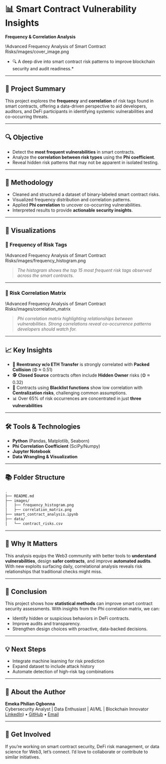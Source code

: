  
# 📊 Smart Contract Vulnerability Insights  
**Frequency & Correlation Analysis**

!Advanced Frequency Analysis of Smart Contract Risks/images/cover_image.png  
* 🔍 A deep dive into smart contract risk patterns to improve blockchain security and audit readiness.*

---

## 🧠 Project Summary

This project explores the **frequency** and **correlation** of risk tags found in smart contracts, offering a data-driven perspective to aid developers, auditors, and DeFi participants in identifying systemic vulnerabilities and co-occurring threats.

---

## 🔍 Objective

- Detect the **most frequent vulnerabilities** in smart contracts.
- Analyze the **correlation between risk types** using the **Phi coefficient**.
- Reveal hidden risk patterns that may not be apparent in isolated testing.

---

## 🧪 Methodology

- Cleaned and structured a dataset of binary-labeled smart contract risks.
- Visualized frequency distribution and correlation patterns.
- Applied **Phi correlation** to uncover co-occurring vulnerabilities.
- Interpreted results to provide **actionable security insights**.

---

## 📸 Visualizations

### 🔢 Frequency of Risk Tags

!Advanced Frequency Analysis of Smart Contract Risks/images/frequency_histogram.png

> *The histogram shows the top 15 most frequent risk tags observed across the smart contracts.*

---

### 🔗 Risk Correlation Matrix

!Advanced Frequency Analysis of Smart Contract Risks/images/correlation_matrix

> *Phi correlation matrix highlighting relationships between vulnerabilities. Strong correlations reveal co-occurrence patterns developers should watch for.*

---

## 📈 Key Insights

- 🔁 **Reentrancy w/o ETH Transfer** is strongly correlated with **Packed Collision** (Φ ≈ 0.51)
- 🕵️ **Closed Source** contracts often include **Hidden Owner** risks (Φ ≈ 0.32)
- 🚫 Contracts using **Blacklist functions** show low correlation with **Centralization risks**, challenging common assumptions.
- 📊 Over 65% of risk occurrences are concentrated in just **three vulnerabilities**

---

## 🛠️ Tools & Technologies

- **Python** (Pandas, Matplotlib, Seaborn)
- **Phi Correlation Coefficient** (SciPy/Numpy)
- **Jupyter Notebook**
- **Data Wrangling & Visualization**

---

## 📚 Folder Structure

```bash
.
├── README.md
├── images/
│   ├── frequency_histogram.png
│   ├── correlation_matrix.png
├── smart_contract_analysis.ipynb
├── data/
│   └── contract_risks.csv
```

---

## 🔐 Why It Matters

This analysis equips the Web3 community with better tools to **understand vulnerabilities**, design **safer contracts**, and improve **automated audits**. With new exploits surfacing daily, correlational analysis reveals risk relationships that traditional checks might miss.

---

## 🧾 Conclusion

This project shows how **statistical methods** can improve smart contract security assessments. With insights from the Phi correlation matrix, we can:

- Identify hidden or suspicious behaviors in DeFi contracts.
- Improve audits and transparency.
- Strengthen design choices with proactive, data-backed decisions.



---

## 💡 Next Steps

- Integrate machine learning for risk prediction
- Expand dataset to include attack history
- Automate detection of high-risk tag combinations

---

## 🙌 About the Author

**Emeka Philian Ogbonna**  
Cybersecurity Analyst | Data Enthusiast | AI/ML | Blockchain Innovator  
[LinkedIn](https://www.linkedin.com/in/emekaogbonna/)) • [GitHub](https://github.com/emekaphilian) • [Email](mailto:ogbonnaemeka665@gmail.com)

---

## 📢 Get Involved

If you’re working on smart contract security, DeFi risk management, or data science for Web3, let’s connect. I’d love to collaborate or contribute to similar initiatives.



